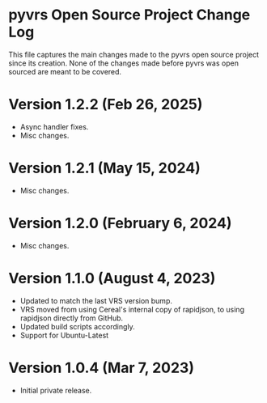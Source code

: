 # pyvrs Open Source Project Change Log

This file captures the main changes made to the pyvrs open source project since
its creation. None of the changes made before pyvrs was open sourced are meant
to be covered.

# Version 1.2.2 (Feb 26, 2025)

- Async handler fixes.
- Misc changes.

# Version 1.2.1 (May 15, 2024)

- Misc changes.

# Version 1.2.0 (February 6, 2024)

- Misc changes.

# Version 1.1.0 (August 4, 2023)

- Updated to match the last VRS version bump.
- VRS moved from using Cereal's internal copy of rapidjson, to using rapidjson
  directly from GitHub.
- Updated build scripts accordingly.
- Support for Ubuntu-Latest

# Version 1.0.4 (Mar 7, 2023)

- Initial private release.
